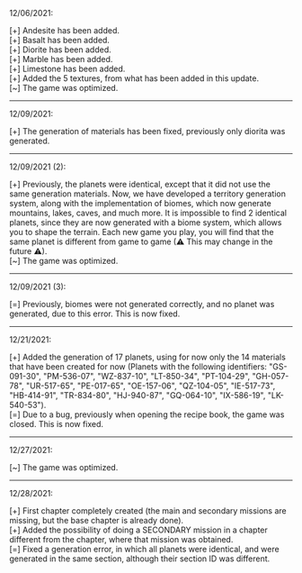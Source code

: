 12/06/2021:

[+] Andesite has been added.   
[+] Basalt has been added.    
[+] Diorite has been added.    
[+] Marble has been added.    
[+] Limestone has been added.   
[+] Added the 5 textures, from what has been added in this update.    
[~] The game was optimized.    

-------------------------

12/09/2021:

[+] The generation of materials has been fixed, previously only diorita was generated.    

-------------------------

12/09/2021 (2):

[+] Previously, the planets were identical, except that it did not use the same generation materials. Now, we have developed a territory generation system, along with the implementation of biomes, which now generate mountains, lakes, caves, and much more. It is impossible to find 2 identical planets, since they are now generated with a biome system, which allows you to shape the terrain. Each new game you play, you will find that the same planet is different from game to game (⚠ This may change in the future ⚠).     
[~] The game was optimized.               

-------------------------

12/09/2021 (3):

[=] Previously, biomes were not generated correctly, and no planet was generated, due to this error. This is now fixed.    

-------------------------

12/21/2021:

[+] Added the generation of 17 planets, using for now only the 14 materials that have been created for now (Planets with the following identifiers: "GS-091-30", "PM-536-07", "WZ-837-10", "LT-850-34", "PT-104-29", "GH-057-78", "UR-517-65", "PE-017-65", "OE-157-06", "QZ-104-05", "IE-517-73", "HB-414-91", "TR-834-80", "HJ-940-87", "GQ-064-10", "IX-586-19", "LK-540-53").            
[=] Due to a bug, previously when opening the recipe book, the game was closed. This is now fixed.

-------------------------

12/27/2021:

[~] The game was optimized.    

-------------------------

12/28/2021:

[+] First chapter completely created (the main and secondary missions are missing, but the base chapter is already done).    
[+] Added the possibility of doing a SECONDARY mission in a chapter different from the chapter, where that mission was obtained.     
[=] Fixed a generation error, in which all planets were identical, and were generated in the same section, although their section ID was different.     


